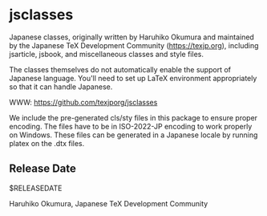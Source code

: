 # jsclasses

Japanese classes, originally written by Haruhiko Okumura and maintained
by the Japanese TeX Development Community (https://texjp.org), including
jsarticle, jsbook, and miscellaneous classes and style files.

The classes themselves do not automatically enable the support of
Japanese language. You'll need to set up LaTeX environment appropriately
so that it can handle Japanese.

WWW: https://github.com/texjporg/jsclasses

We include the pre-generated cls/sty files in this package to ensure
proper encoding. The files have to be in ISO-2022-JP encoding to work
properly on Windows. These files can be generated in a Japanese locale
by running platex on the .dtx files.

## Release Date

$RELEASEDATE

Haruhiko Okumura,
Japanese TeX Development Community

